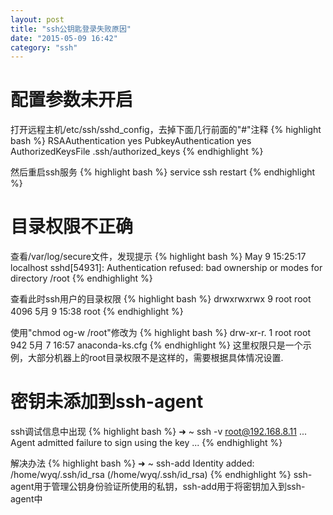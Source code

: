```yaml
---
layout: post
title: "ssh公钥匙登录失败原因"
date: "2015-05-09 16:42"
category: "ssh"
---
```


# 配置参数未开启
打开远程主机/etc/ssh/sshd_config，去掉下面几行前面的"#"注释
{% highlight bash %}
RSAAuthentication yes
PubkeyAuthentication yes
AuthorizedKeysFile .ssh/authorized_keys
{% endhighlight %}

然后重启ssh服务
{% highlight bash %}
service ssh restart
{% endhighlight %}


# 目录权限不正确
查看/var/log/secure文件，发现提示
{% highlight bash %}
May  9 15:25:17 localhost sshd[54931]: Authentication refused: bad ownership or modes for directory /root
{% endhighlight %}

查看此时ssh用户的目录权限
{% highlight bash %}
drwxrwxrwx   9 root root  4096 5月   9 15:38 root
{% endhighlight %}

使用"chmod og-w /root"修改为
{% highlight bash %}
drw-xr-r. 1 root root 942 5月   7 16:57 anaconda-ks.cfg
{% endhighlight %}
这里权限只是一个示例，大部分机器上的root目录权限不是这样的，需要根据具体情况设置.

# 密钥未添加到ssh-agent
ssh调试信息中出现
{% highlight bash %}
➜  ~  ssh -v root@192.168.8.11
...
Agent admitted failure to sign using the key
...
{% endhighlight %}

解决办法
{% highlight bash %}
➜  ~  ssh-add
Identity added: /home/wyq/.ssh/id_rsa (/home/wyq/.ssh/id_rsa)
{% endhighlight %}
ssh-agent用于管理公钥身份验证所使用的私钥，ssh-add用于将密钥加入到ssh-agent中


